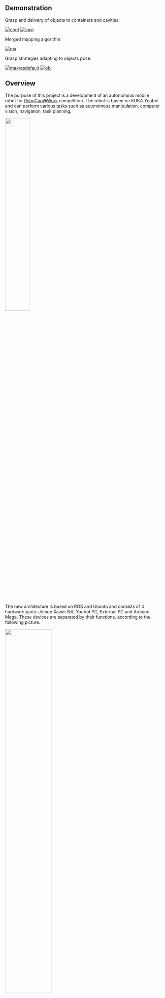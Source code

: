 
## **Demonstration**
Grasp and delivery of objects to containers and cavities:

[![cont](https://user-images.githubusercontent.com/68658068/121780699-d219a000-cba1-11eb-99ab-4ef5c65b8b7b.jpg)](https://youtu.be/ldB88x4FVSY)
[![cavi](https://user-images.githubusercontent.com/68658068/121780694-ce861900-cba1-11eb-836c-401d5c886550.jpg)](https://youtu.be/rGVe_tpEly4)

Merged mapping algorithm:

[![ma](https://user-images.githubusercontent.com/68658068/121780703-d5ad2700-cba1-11eb-9e02-994fd642fb0c.png)](https://youtu.be/5V9o4ktJC4I)

Grasp strategies adapting to objects pose:

[![maxresdefault](https://user-images.githubusercontent.com/68658068/120919831-e51d0380-c6bb-11eb-930c-b1087d4808b1.jpg)](https://youtu.be/S5ihl4ivemE)
[![obj](https://user-images.githubusercontent.com/68658068/121780708-d940ae00-cba1-11eb-81d8-1076bf5df345.png)](https://youtu.be/tFVu8aOlgR8)


## **Overview**
The purpose of this project is a development of an autonomous mobile robot for [RoboCup@Work](https://github.com/robocup-at-work) competition. The robot is based on KUKA Youbot and can perform various tasks such as autonomous manipulation, computer vision, navigation, task planning. 

<img src="https://user-images.githubusercontent.com/68658068/117144515-4cd8e980-adb2-11eb-97a5-2092d1c4e241.jpg" width="40%" height="40%">

The new architecture is based on ROS and Ubuntu and consists of 4 hardware parts: Jetson Xavier NX, Youbot PC, External PC and Arduino Mega. These devices are separated by their functions, according to the following picture.

<img src="https://user-images.githubusercontent.com/68658068/117140087-472cd500-adad-11eb-933b-a64af6e81570.png" width="55%" height="55%">

Code samples:
## **Areas of work**

-[Computer vision](https://github.com/mikhail-chirkov/youbot_master_thesis_or_project/wiki/Computer-vision) \
-[Manipulation](https://github.com/mikhail-chirkov/youbot_master_thesis_or_project/wiki/Manipulation) \
-[Navigation](https://github.com/mikhail-chirkov/youbot_master_thesis_or_project/wiki/Navigation) \
-[Task planning](https://github.com/mikhail-chirkov/youbot_master_thesis_or_project/wiki/Task-planning)\
-[Physical modifications](https://github.com/mikhail-chirkov/youbot_master_thesis_or_project/wiki/3D-models)

